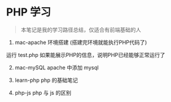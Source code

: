 # PHP 学习

> 本笔记是我的学习路径总结，仅适合有前端基础的人

1. mac-apache  环境搭建 (搭建完环境就能执行PHP代码了)

运行 test.php 如果能展示PHP的信息，说明PHP已经能够正常运行了

2. mac-mySQL apache 中添加 mysql

3. learn-php  php 的基础笔记

4. php-js    php 与 js 的区别